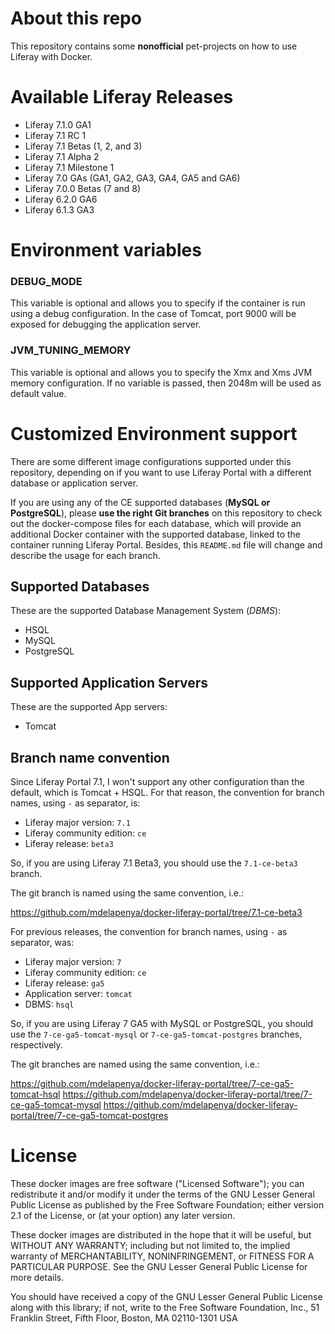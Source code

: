 # About this repo
This repository contains some **nonofficial** pet-projects on how to use Liferay with Docker.

# Available Liferay Releases
  - Liferay 7.1.0 GA1
  - Liferay 7.1 RC 1
  - Liferay 7.1 Betas (1, 2, and 3)
  - Liferay 7.1 Alpha 2
  - Liferay 7.1 Milestone 1
  - Liferay 7.0 GAs (GA1, GA2, GA3, GA4, GA5 and GA6)
  - Liferay 7.0.0 Betas (7 and 8)
  - Liferay 6.2.0 GA6
  - Liferay 6.1.3 GA3

# Environment variables

### DEBUG_MODE

This variable is optional and allows you to specify if the container is run using a debug configuration. In the case of Tomcat, port 9000 will be exposed for debugging the application server.

### JVM_TUNING_MEMORY

This variable is optional and allows you to specify the Xmx and Xms JVM memory configuration. If no variable is passed, then 2048m will be used as default value.

# Customized Environment support
There are some different image configurations supported under this repository, depending on if you want to use Liferay Portal with a different database or application server.

If you are using any of the CE supported databases (**MySQL or PostgreSQL**), please **use the right Git branches** on this repository to check out the docker-compose files for each database, which will provide an additional Docker container with the supported database, linked to the container running Liferay Portal. Besides, this `README.md` file will change and describe the usage for each branch.

## Supported Databases
These are the supported Database Management System (*DBMS*):
  - HSQL
  - MySQL
  - PostgreSQL

## Supported Application Servers
These are the supported App servers:
  - Tomcat

## Branch name convention
Since Liferay Portal 7.1, I won't support any other configuration than the default, which is Tomcat + HSQL. For that reason, the convention for branch names, using `-` as separator, is:
  - Liferay major version: `7.1`
  - Liferay community edition: `ce`
  - Liferay release: `beta3`

So, if you are using Liferay 7.1 Beta3, you should use the `7.1-ce-beta3` branch.

The git branch is named using the same convention, i.e.:

  https://github.com/mdelapenya/docker-liferay-portal/tree/7.1-ce-beta3

For previous releases, the convention for branch names, using `-` as separator, was:
  - Liferay major version: `7`
  - Liferay community edition: `ce`
  - Liferay release: `ga5`
  - Application server: `tomcat`
  - DBMS: `hsql`

So, if you are using Liferay 7 GA5 with MySQL or PostgreSQL, you should use the `7-ce-ga5-tomcat-mysql` or `7-ce-ga5-tomcat-postgres` branches, respectively.

The git branches are named using the same convention, i.e.:

  https://github.com/mdelapenya/docker-liferay-portal/tree/7-ce-ga5-tomcat-hsql
  https://github.com/mdelapenya/docker-liferay-portal/tree/7-ce-ga5-tomcat-mysql
  https://github.com/mdelapenya/docker-liferay-portal/tree/7-ce-ga5-tomcat-postgres

# License
These docker images are free software ("Licensed Software"); you can redistribute it and/or modify it under the terms of the GNU Lesser General Public License as published by the Free Software Foundation; either version 2.1 of the License, or (at your option) any later version.

These docker images are distributed in the hope that it will be useful, but WITHOUT ANY WARRANTY; including but not limited to, the implied warranty of MERCHANTABILITY, NONINFRINGEMENT, or FITNESS FOR A PARTICULAR PURPOSE. See the GNU Lesser General Public License for more details.

You should have received a copy of the GNU Lesser General Public License along with this library; if not, write to the Free Software Foundation, Inc., 51 Franklin Street, Fifth Floor, Boston, MA 02110-1301 USA
